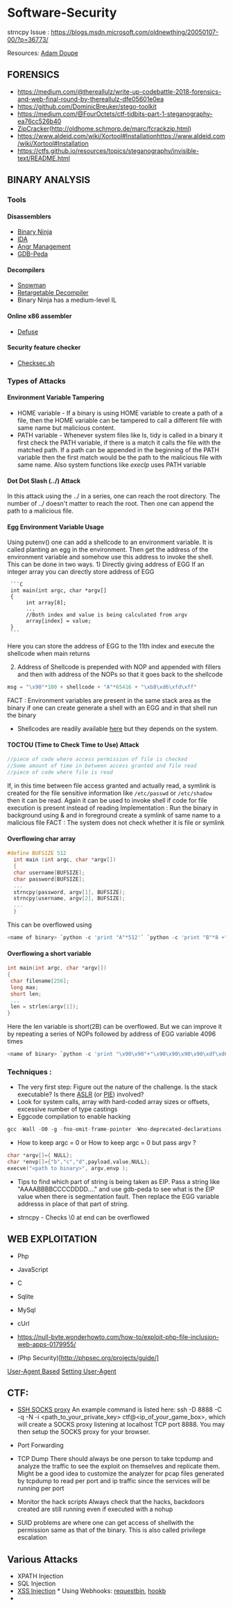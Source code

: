 # Software-Security

strncpy Issue :
https://blogs.msdn.microsoft.com/oldnewthing/20050107-00/?p=36773/




Resources:
[Adam Doupe](https://github.com/adamdoupe)




## FORENSICS

* https://medium.com/@thereallulz/write-up-codebattle-2018-forensics-and-web-final-round-by-thereallulz-dfe05601e0ea
* https://github.com/DominicBreuker/stego-toolkit
* https://medium.com/@FourOctets/ctf-tidbits-part-1-steganography-ea76cc526b40
* [ZipCracker](https://github.com/hyc/fcrackzip)(http://oldhome.schmorp.de/marc/fcrackzip.html)
* https://www.aldeid.com/wiki/Xortool#Installationhttps://www.aldeid.com/wiki/Xortool#Installation
* https://ctfs.github.io/resources/topics/steganography/invisible-text/README.html



## BINARY ANALYSIS

### Tools
#### Disassemblers
* [Binary Ninja](https://binary.ninja/)
* [IDA](https://www.hex-rays.com/products/ida/)
* [Angr Management](https://github.com/angr/angr-management)
* [GDB-Peda](https://github.com/longld/peda)

#### Decompilers
* [Snowman](https://derevenets.com/)
* [Retargetable Decompiler](https://retdec.com/)
* Binary Ninja has a medium-level IL

#### Online x86 assembler
* [Defuse](https://defuse.ca/online-x86-assembler.htm)

#### Security feature checker
* [Checksec.sh](https://github.com/slimm609/checksec.sh)

### Types of Attacks
#### Environment Variable Tampering
* HOME variable - If a binary is using HOME variable to create a path of a file, then the HOME variable can be tampered to call a different file with same name but malicious content.
* PATH variable - Whenever system files like ls, tidy is called in a binary it first check the PATH variable, if there is a match it calls the file with the matched path. If a path can be appended in the beginning of the PATH variable then the first match would be the path to the malicious file with same name. Also system functions like *execlp* uses PATH variable

#### Dot Dot Slash (../) Attack
In this attack using the ../ in a series, one can reach the root directory. The number of ../ doesn't matter to reach the root. Then one can append the path to a malicious file.

#### Egg Environment Variable Usage
Using putenv() one can add a shellcode to an environment variable. It is called planting an egg in the environment. Then get the address of the environment variable and somehow use this address to invoke the shell. This can be done in two ways. 1) Directly giving address of EGG If an integer array you can directly store address of EGG

     ```C
     int main(int argc, char *argv[]
     {
          int array[8];
          ...
          //Both index and value is being calculated from argv
          array[index] = value;
     }
     ```

Here you can store the address of EGG to the 11th index and execute the shellcode when main returns 

2) Address of Shellcode is prepended with NOP and appended with fillers and then with address of the NOPs so that it goes back to the shellcode

```Python
msg = "\x90"*100 + shellcode + "A"*65416 + "\xb8\xd6\xfd\xff"
```

FACT : Environment variables are present in the same stack area as the binary if one can create generate a shell with an EGG and in that shell run the binary
* Shellcodes are readily available [here](http://shell-storm.org/) but they depends on the system.

#### TOCTOU (Time to Check Time to Use) Attack
```C
//piece of code where access permission of file is checked
//Some amount of time in between access granted and file read 
//piece of code where file is read 
```
If, in this time between file access granted and actually read, a symlink is created for the file sensitive information like `/etc/passwd` or `/etc/shadow` then it can be read. Again it can be used to invoke shell if code for file execution is present instead of reading 
Implementation : Run the binary in background using & and in foreground create a symlink of same name to a malicious file 
FACT : The system does not check whether it is file or symlink

#### Overflowing char array
```C
#define BUFSIZE 512
  int main (int argc, char *argv[]) 
  { 
  char username[BUFSIZE]; 
  char password[BUFSIZE]; 
  ...
  strncpy(password, argv[1], BUFSIZE); 
  strncpy(username, argv[2], BUFSIZE);
  ...
  }
```
This can be overflowed using 
```Python
<name of binary> `python -c 'print "A"*512'` `python -c 'print "B"*8 +"\xdf\xd6\xff\xff"'
```

#### Overflowing a short variable
 ```C
 int main(int argc, char *argv[])
{
  char filename[256];
  long max;
  short len;
  ...
  len = strlen(argv[1]);
}
 ```
 Here the len variable is short(2B) can be overflowed. But we can improve it by repeating a series of NOPs followed by address of EGG variable 4096 times
 ```Python
 <name of binary> `python -c 'print "\x90\x90"+"\x90\x90\x90\x90\xdf\xd6\xff\xff"*4096'` <other arguments> 
 ```
 
### Techniques :
* The very first step: Figure out the nature of the challenge. Is the stack executable? Is there [ASLR](https://searchsecurity.techtarget.com/definition/address-space-layout-randomization-ASLR) (or [PIE](https://eklitzke.org/position-independent-executables)) involved?
* Look for system calls, array with hard-coded array sizes or offsets, excessive number of type castings
* Eggcode compilation to enable hacking
 ```C
 gcc -Wall -O0 -g -fno-omit-frame-pointer -Wno-deprecated-declarations -D_FORTIFY_SOURCE=0 -fno-pie -Wno-format -Wno-format-security -z norelro -z execstack -fno-stack-protector -m32 -mpreferred-stack-boundary=2 -o eggcodefish eggcodefish.c
 ```

* How to keep argc = 0 or How to keep argc = 0 but pass argv ?
```C
char *argv[]={ NULL};
char *envp[]={"b","c","d",payload,value,NULL};
execve("<path to binary>", argv,envp );
```
        
* Tips to find which part of string is being taken as EIP. Pass a string like "AAAABBBBCCCCDDDD...." and use gdb-peda to see what is the EIP value when there is segmentation fault. Then replace the EGG variable addresss in place of that part of string. 

* strncpy - Checks \0 at end can be overflowed

## WEB EXPLOITATION

* Php
* JavaScript
* C
* Sqlite
* MySql
* cUrl

* https://null-byte.wonderhowto.com/how-to/exploit-php-file-inclusion-web-apps-0179955/
* (Php Security)[http://phpsec.org/projects/guide/]

[User-Agent Based](https://betanews.com/2017/03/22/user-agent-based-attacks-are-a-low-key-risk-that-shouldnt-be-overlooked/)
[Setting User-Agent](https://www.cyberciti.biz/faq/curl-set-user-agent-command-linux-unix/)


## CTF:

* [SSH SOCKS proxy](https://www.digitalocean.com/community/tutorials/how-to-route-web-traffic-securely-without-a-vpn-using-a-socks-tunnel) An example command is listed here: ssh -D 8888 -C -q -N -i <path_to_your_private_key> ctf@<ip_of_your_game_box>, which will create a SOCKS proxy listening at localhost TCP port 8888. You may then setup the SOCKS proxy for your browser.

* Port Forwarding
* TCP Dump
There should always be one person to take tcpdump and analyze the traffic to see the exploit on themselves and replicate them. Might be a good idea to customize the analyzer for pcap files generated by tcpdump to read per port and ip traffic since the services will be running per port 
* Monitor the hack scripts
Always check that the hacks, backdoors created are still running even if executed with a nohup
* SUID problems are where one can get access of shellwith the permission same as that of the binary. This is also called privilege escalation



## Various Attacks
* XPATH Injection
* SQL Injection
* [XSS Injection](https://www.youtube.com/playlist?list=PL1A2CSdiySGIRec2pvDMkYNi3iRO89Zot)
      * Using Webhooks: [requestbin](https://requestbin.fullcontact.com/), [hookb](https://hookbin.com/)
* 
